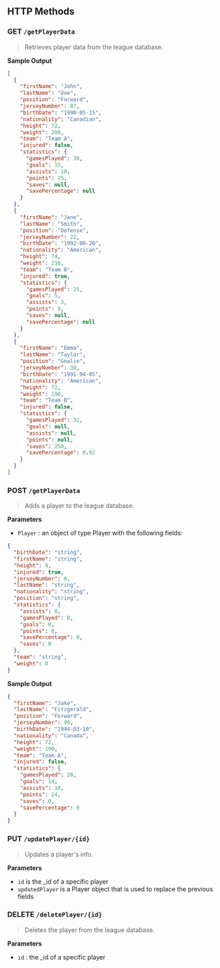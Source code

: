 ## HTTP Methods
### <span class="label label-api">GET</span>  `/getPlayerData`
> Retrieves player data from the league database.

**Sample Output**
```JSON
[
  {
    "firstName": "John",
    "lastName": "Doe",
    "position": "Forward",
    "jerseyNumber": 87,
    "birthDate": "1990-05-15",
    "nationality": "Canadian",
    "height": 72,
    "weight": 200,
    "team": "Team A",
    "injured": false,
    "statistics": {
      "gamesPlayed": 30,
      "goals": 15,
      "assists": 10,
      "points": 25,
      "saves": null,
      "savePercentage": null
    }
  },
  {
    "firstName": "Jane",
    "lastName": "Smith",
    "position": "Defense",
    "jerseyNumber": 22,
    "birthDate": "1992-08-20",
    "nationality": "American",
    "height": 74,
    "weight": 210,
    "team": "Team B",
    "injured": true,
    "statistics": {
      "gamesPlayed": 25,
      "goals": 5,
      "assists": 3,
      "points": 8,
      "saves": null,
      "savePercentage": null
    }
  },
  {
    "firstName": "Emma",
    "lastName": "Taylor",
    "position": "Goalie",
    "jerseyNumber": 30,
    "birthDate": "1991-04-05",
    "nationality": "American",
    "height": 72,
    "weight": 190,
    "team": "Team B",
    "injured": false,
    "statistics": {
      "gamesPlayed": 32,
      "goals": null,
      "assists": null,
      "points": null,
      "saves": 250,
      "savePercentage": 0.92
    }
  }
]
```
### <span class="label label-api">POST</span>  `/getPlayerData`
> Adds a player to the league database.

**Parameters**
- `Player` : an object of type Player with the following fields:
```JSON
{
  "birthDate": "string",
  "firstName": "string",
  "height": 0,
  "injured": true,
  "jerseyNumber": 0,
  "lastName": "string",
  "nationality": "string",
  "position": "string",
  "statistics": {
    "assists": 0,
    "gamesPlayed": 0,
    "goals": 0,
    "points": 0,
    "savePercentage": 0,
    "saves": 0
  },
  "team": "string",
  "weight": 0
}
```

**Sample Output**
```JSON
{
  "firstName": "Jake",
  "lastName": "Fitzgerald",
  "position": "Forward",
  "jerseyNumber": 90,
  "birthDate": "1994-03-10",
  "nationality": "Canada",
  "height": 72,
  "weight": 190,
  "team": "Team A",
  "injured": false,
  "statistics": {
    "gamesPlayed": 20,
    "goals": 14,
    "assists": 10,
    "points": 24,
    "saves": 0,
    "savePercentage": 0
  }
}
```
### <span class="label label-api">PUT</span> `/updatePlayer/{id}`
> Updates a player's info.

**Parameters**
  -  `id` is the _id of a specific player
  -  `updatedPlayer` is a Player object that is used to replace the previous fields 

### <span class="label label-api">DELETE</span>  `/deletePlayer/{id}`
> Deletes the player from the league database.

**Parameters**
  - `id` : the _id of a specific player

